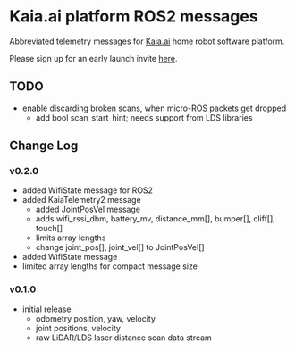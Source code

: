 # Kaia.ai platform ROS2 messages

Abbreviated telemetry messages for [Kaia.ai](https://kaia.ai) home robot software platform.

Please sign up for an early launch invite [here](https://kaia.ai).

## TODO
- enable discarding broken scans, when micro-ROS packets get dropped
  - add bool scan_start_hint; needs support from LDS libraries

## Change Log

### v0.2.0
- added WifiState message for ROS2
- added KaiaTelemetry2 message
  - added JointPosVel message
  - adds wifi_rssi_dbm, battery_mv, distance_mm[], bumper[], cliff[], touch[]
  - limits array lengths
  - change joint_pos[], joint_vel[] to JointPosVel[]
- added WifiState message
- limited array lengths for compact message size

### v0.1.0
- initial release
  - odometry position, yaw, velocity
  - joint positions, velocity
  - raw LiDAR/LDS laser distance scan data stream
